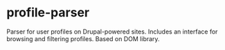 profile-parser
==============

Parser for user profiles on Drupal-powered sites. Includes an interface for browsing and filtering profiles. Based on DOM library.
